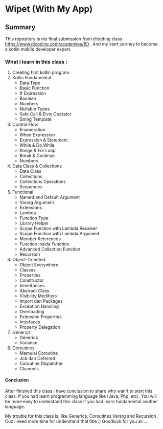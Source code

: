 # Wipet (With My App)

## Summary

This repository is my final submission from dicoding class https://www.dicoding.com/academies/80 . And my start journey to become a kotlin mobile developer expert.
  
### What i learn in this class :
  1.  Creating first kotlin program
  2.  Kotlin Fundamental
      - Data Type
      - Basic Function
      - If Expression
      - Boolean
      - Numbers
      - Nullable Types
      - Safe Call & Elvis Operator
      - String Template
  3.  Control Flow
      - Enumeration
      - When Expression
      - Expression & Statement
      - While & Do While
      - Range & For Loop
      - Break & Continue
      - Numbers
  4.  Data Class & Collections
      - Data Class
      - Collections
      - Collections Operations
      - Sequences
  5.  Functional
      - Named and Default Argument
      - Vararg Argument
      - Extensions
      - Lambda
      - Function Type
      - Library Helper
      - Scope Function with Lambda Receiver
      - Scope Function with Lambda Argument
      - Member References
      - Function Inside Function
      - Advanced Collection Function
      - Recursion
  7.  Object-Oriented
      - Object Everywhere
      - Classes
      - Properties
      - Constructor
      - Inheritances
      - Abstract Class
      - Visibility Modifiers
      - Import dan Packages
      - Exception Handling
      - Overloading
      - Extension Properties
      - Interfaces
      - Property Delegation
  8.  Generics
      - Generics
      - Variance
  9.  Coroutines
      - Memulai Coroutine
      - Job dan Deferred
      - Coroutine Dispatcher
      - Channels
  
#### Conclusion

After finished this class i have conclusion to share who wan't to start this class. If you had learn programming language like (Java, Php, etc). You will be more easy to understand this class if you had learn fundamental another language.

My trouble for this class is, like Generics, Coroutines Vararg and Recursion . Cuz i need more time for understand that title :)
Goodluck for you all....
